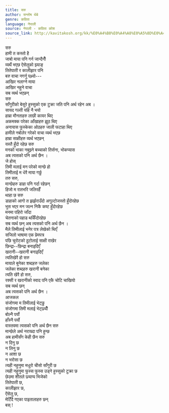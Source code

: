 ```yaml
---
title: सरु
author: सन्तोष थेबे
genre: कविता
language: नेपाली
source: नेपाली - कविता कोश
source_link: http://kavitakosh.org/kk/%E0%A4%B8%E0%A4%A8%E0%A5%8D%E0%A4%A4%E0%A5%8B%E0%A4%B7_%E0%A4%A5%E0%A5%87%E0%A4%AC%E0%A5%87
---
```


सरु  
हामी त कस्तो है  
जाबो माया पनि गर्न जान्दैनौँ  
व्यर्थै भएछ ऐसेलुको झ्याङ्  
तितेपाती र कालीझार पनि  
बरु वाचा नगर्नु पथ्र्यो---  
आखिर नलाग्ने माया  
आखिर नहुने वाचा  
सब व्यर्थ भएछन्  
सरु  
साँगुरीको बेसुरे हुस्सुको एक टुक्रा जति पनि अर्थ रहेन अब ।  
सायद गल्ती यहि नै भयो  
हाम्रा मौनताहरु लाछी कायर थिए  
अकमक्क परेका आँखाहरु झुठ थिए  
अनायास फुस्केका ओठहरु जाली फटाहा थिए  
हामीले नबोलेर गरेको वाचा व्यर्थ भएछ  
हाम्रा साक्षीहरु व्यर्थ भएछन्  
यस्तै हुँदो रहेछ सरु  
मनको भाका नबुझ्ने बच्चाको तिर्सना, भोकप्यास  
अब त्यसको पनि अर्थ छैन ।  
जे होस्  
तिमी मलाई मन परेको मान्छे हो  
तिमीलाई म धेरै माया गर्छु  
तरु सरु,  
मान्छेहरु डाहा पनि गर्दा रहेछन्  
हिजो म रातभरि जलिरहेँ  
थाहा छ सरु  
डाहाको आगो त झर्झराउँदो अगुल्टोजस्तो हुँदोरहेछ  
भुस भएर मन जल्न निकै कष्ट हुँदोरहेछ  
मनमा पहिरो जाँदा  
चेतनाको पहाड थर्किँदोरहेछ  
सब व्यर्थ छन् अब त्यसको पनि अर्थ छैन ।  
मैले तिमीलाई भनेर पत्र लेखेको थिएँ  
सजिलो भाषामा एक प्रेमपत्र  
पछि चुरोटको ठुटोलाई साक्षी राखेर  
छिन्द्रा--छिन्द्रा बनाइदिएँ  
खरानी--खरानी बनाइदिएँ  
त्यतिखेरै हो सरु  
मायाले बुनेका शब्दहरु जलेका  
जलेका शब्दहरु खरानी बनेका  
त्यति खेरै हो सरु,  
रक्सी र खरानीको स्वाद पनि एकै चोटि चाखियो  
सब व्यर्थ छन्  
अब त्यसको पनि अर्थ छैन ।  
आजकल  
संजोगमा म तिमीलाई भेट्छु  
संजोगमा तिमी मलाई भेट्छ्यौँ  
बोल्नै पर्यो  
हाँस्नै पर्यो  
वास्तवमा त्यसको पनि अर्थ छैन सरु  
मान्छेले अर्थ नराख्दा पनि हुन्छ  
अब हामीसँग केही छैन सरु  
न दिनु छ  
न लिनु छ  
न आशा छ  
न भरोसा छ  
त्यही नहुनुमा मधुरो चीसो साँगुरी छ  
त्यही नहुनुमा फुस्स फुस्स उड्ने हुस्सुको टुक्रा छ  
छेउमा शीतले छ्याप्प भिजेको  
तितेपाती छ,  
कालीझार छ,  
ऐंसेलु छ,  
मेटिँदै गएका पाइतालाहरु छन्  
बस् !

